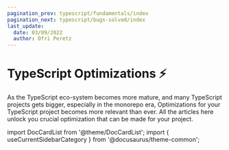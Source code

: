 ```yaml
---
pagination_prev: typescript/fundamentals/index
pagination_next: typescript/bugs-solved/index
last_update:
  date: 03/09/2022
  author: Ofri Peretz
---
```


# TypeScript Optimizations ⚡️

As the TypeScript eco-system becomes more mature, and many TypeScript projects gets bigger, especially in the monorepo era, Optimizations for your TypeScript project becomes more relevant than ever.
All the articles here unlock you crucial optimization that can be made for your project.

<!-- mdx -->

import DocCardList from '@theme/DocCardList';
import { useCurrentSidebarCategory } from '@docusaurus/theme-common';

<DocCardList items={useCurrentSidebarCategory().items} />
